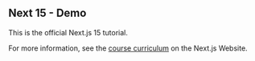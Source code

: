 ## Next 15 - Demo

This is the official Next.js 15 tutorial.

For more information, see the [course curriculum](https://nextjs.org/learn) on the Next.js Website.
